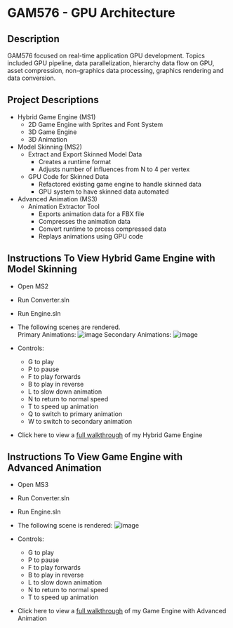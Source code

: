# GAM576 - GPU Architecture
## Description
GAM576 focused on real-time application GPU development. Topics included GPU pipeline, data parallelization, hierarchy data flow on GPU, asset compression, non-graphics data processing, graphics rendering and data conversion.

## Project Descriptions
* Hybrid Game Engine (MS1)
  * 2D Game Engine with Sprites and Font System
  * 3D Game Engine
  * 3D Animation
* Model Skinning (MS2)
  * Extract and Export Skinned Model Data
    * Creates a runtime format
    * Adjusts number of influences from N to 4 per vertex
  * GPU Code for Skinned Data
    * Refactored existing game engine to handle skinned data
    * GPU system to have skinned data automated
* Advanced Animation (MS3)
  * Animation Extractor Tool
    * Exports animation data for a FBX file
    * Compresses the animation data
    * Convert runtime to prcess compressed data
    * Replays animations using GPU code

## Instructions To View Hybrid Game Engine with Model Skinning
* Open MS2
* Run Converter.sln
* Run Engine.sln
* The following scenes are rendered. <br/>
  Primary Animations:
  ![image](https://github.com/user-attachments/assets/c5732a55-5017-4310-b73e-852911cfd279)
  Secondary Animations:
  ![image](https://github.com/user-attachments/assets/d5d1bcd2-d53f-403d-8315-4dec10f2410c)
* Controls:
  * G to play
  * P to pause
  * F to play forwards
  * B to play in reverse
  * L to slow down animation
  * N to return to normal speed
  * T to speed up animation
  * Q to switch to primary animation
  * W to switch to secondary animation

* Click here to view a [full walkthrough](https://youtu.be/F0XNgAoc3oM) of my Hybrid Game Engine

## Instructions To View Game Engine with Advanced Animation
* Open MS3
* Run Converter.sln
* Run Engine.sln
* The following scene is rendered:
  ![image](https://github.com/user-attachments/assets/49397693-a87e-44b6-9b4e-378f51e74ebc)

* Controls:
  * G to play
  * P to pause
  * F to play forwards
  * B to play in reverse
  * L to slow down animation
  * N to return to normal speed
  * T to speed up animation

* Click here to view a [full walkthrough](https://youtu.be/s1COf2galmo) of my Game Engine with Advanced Animation

